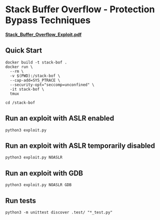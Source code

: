 # Stack Buffer Overflow - Protection Bypass Techniques

**[Stack_Buffer_Overflow_Exploit.pdf](Stack_Buffer_Overflow_Exploit.pdf)**


## Quick Start

```
docker build -t stack-bof .
docker run \
  --rm \
  -v $(PWD):/stack-bof \
  --cap-add=SYS_PTRACE \
  --security-opt="seccomp=unconfined" \
  -it stack-bof \
  tmux
```

```
cd /stack-bof
```


## Run an exploit with ASLR enabled

```
python3 exploit.py
```


## Run an exploit with ASLR temporarily disabled

```
python3 exploit.py NOASLR
```


## Run an exploit with GDB

```
python3 exploit.py NOASLR GDB
```


## Run tests

```
python3 -m unittest discover .test/ "*_test.py"
```
